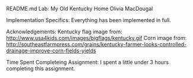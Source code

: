 README.md
Lab: My Old Kentucky Home
Olivia MacDougal

Implementation Specifics:
	Everything has been implemented in full.

Acknowledgements:
	Kentucky flag image from: http://www.usa4kids.com/images/bigflags/kentucky.gif
	Corn image from: http://southeastfarmpress.com/grains/kentucky-farmer-looks-controlled-drainage-improve-corn-fields-yields

Time Spent Completeing Assignment:
	I spent a little under 3 hours completing this assignment.